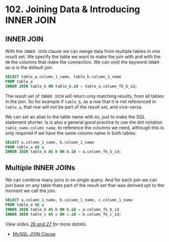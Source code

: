 # 102. Joining Data & Introducing INNER JOIN

## INNER JOIN

With the `INNER JOIN` clause we can merge data from multiple tables in one result set. We specify the table we want to make the join with and with the `ON` the columns that make the connection. We can omit the keyword `INNER` as is is the default join.

```sql
SELECT table_a.column_1_name, table_b.column_1_name
FROM table_a
INNER JOIN table_b ON table_b.id = table_a.column_fk_b_id;
```

The result set of `INNER JOIN` will return only matching results, from all tables in the join. So for example if `table_b`, as a row that it is not referenced in `table_a`, that row will not be part of the result set, and vice-versa.

We can set an alias to the table name with `AS`, just to make the SQL statement shorter. Is is also a general good practice to use the dot notation `table_name.column_name`, to reference the columns we need, although this is only required if we have the same column name in both tables.

```sql
SELECT a.column_1_name, b.column_1_name
FROM table_a AS a
INNER JOIN table_b AS b ON b.id = a.column_fk_b_id;
```

## Multiple INNER JOINs

We can combine many joins in on single query. And for each join we can join base on any table thats part of the result set thar was derived upt to the moment we call the join.

```sql
SELECT a.column_1_name, b.column_1_name, c.column_1_name
FROM table_a AS a
INNER JOIN table_b AS b ON b.id = a.column_fk_b_id
INNER JOIN table_c AS c ON c.id = b.column_fk_c_id;
```

_View slides [26 and 27](./slides/slides.pdf) for more details._

- [MySQL JOIN Clause](https://dev.mysql.com/doc/refman/8.0/en/join.html)
